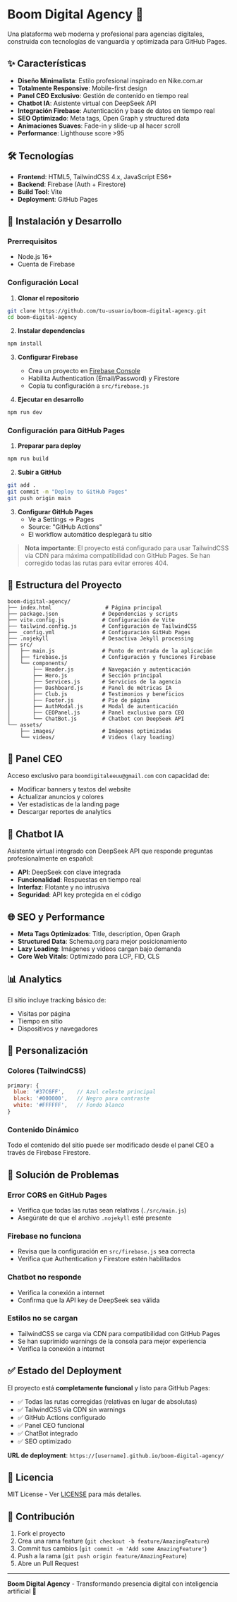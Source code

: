 # Boom Digital Agency 🚀

Una plataforma web moderna y profesional para agencias digitales, construida con tecnologías de vanguardia y optimizada para GitHub Pages.

## ✨ Características

- **Diseño Minimalista**: Estilo profesional inspirado en Nike.com.ar
- **Totalmente Responsive**: Mobile-first design
- **Panel CEO Exclusivo**: Gestión de contenido en tiempo real
- **Chatbot IA**: Asistente virtual con DeepSeek API
- **Integración Firebase**: Autenticación y base de datos en tiempo real
- **SEO Optimizado**: Meta tags, Open Graph y structured data
- **Animaciones Suaves**: Fade-in y slide-up al hacer scroll
- **Performance**: Lighthouse score >95

## 🛠️ Tecnologías

- **Frontend**: HTML5, TailwindCSS 4.x, JavaScript ES6+
- **Backend**: Firebase (Auth + Firestore)
- **Build Tool**: Vite
- **Deployment**: GitHub Pages

## 🚀 Instalación y Desarrollo

### Prerrequisitos
- Node.js 16+ 
- Cuenta de Firebase

### Configuración Local

1. **Clonar el repositorio**
```bash
git clone https://github.com/tu-usuario/boom-digital-agency.git
cd boom-digital-agency
```

2. **Instalar dependencias**
```bash
npm install
```

3. **Configurar Firebase**
   - Crea un proyecto en [Firebase Console](https://console.firebase.google.com)
   - Habilita Authentication (Email/Password) y Firestore
   - Copia tu configuración a `src/firebase.js`

4. **Ejecutar en desarrollo**
```bash
npm run dev
```

### Configuración para GitHub Pages

1. **Preparar para deploy**
```bash
npm run build
```

2. **Subir a GitHub**
```bash
git add .
git commit -m "Deploy to GitHub Pages"
git push origin main
```

3. **Configurar GitHub Pages**
   - Ve a Settings → Pages
   - Source: "GitHub Actions"
   - El workflow automático desplegará tu sitio

> **Nota importante**: El proyecto está configurado para usar TailwindCSS via CDN para máxima compatibilidad con GitHub Pages. Se han corregido todas las rutas para evitar errores 404.

## 📁 Estructura del Proyecto

```
boom-digital-agency/
├── index.html                 # Página principal
├── package.json              # Dependencias y scripts
├── vite.config.js            # Configuración de Vite
├── tailwind.config.js        # Configuración de TailwindCSS
├── _config.yml               # Configuración GitHub Pages
├── .nojekyll                 # Desactiva Jekyll processing
├── src/
│   ├── main.js               # Punto de entrada de la aplicación
│   ├── firebase.js           # Configuración y funciones Firebase
│   └── components/
│       ├── Header.js         # Navegación y autenticación
│       ├── Hero.js           # Sección principal
│       ├── Services.js       # Servicios de la agencia
│       ├── Dashboard.js      # Panel de métricas IA
│       ├── Club.js           # Testimonios y beneficios
│       ├── Footer.js         # Pie de página
│       ├── AuthModal.js      # Modal de autenticación
│       ├── CEOPanel.js       # Panel exclusivo para CEO
│       └── ChatBot.js        # Chatbot con DeepSeek API
└── assets/
    ├── images/               # Imágenes optimizadas
    └── videos/               # Videos (lazy loading)
```

## 🔐 Panel CEO

Acceso exclusivo para `boomdigitaleeuu@gmail.com` con capacidad de:
- Modificar banners y textos del website
- Actualizar anuncios y colores
- Ver estadísticas de la landing page
- Descargar reportes de analytics

## 🤖 Chatbot IA

Asistente virtual integrado con DeepSeek API que responde preguntas profesionalmente en español:
- **API**: DeepSeek con clave integrada
- **Funcionalidad**: Respuestas en tiempo real
- **Interfaz**: Flotante y no intrusiva
- **Seguridad**: API key protegida en el código

## 🌐 SEO y Performance

- **Meta Tags Optimizados**: Title, description, Open Graph
- **Structured Data**: Schema.org para mejor posicionamiento
- **Lazy Loading**: Imágenes y videos cargan bajo demanda
- **Core Web Vitals**: Optimizado para LCP, FID, CLS

## 📊 Analytics

El sitio incluye tracking básico de:
- Visitas por página
- Tiempo en sitio
- Dispositivos y navegadores

## 🔧 Personalización

### Colores (TailwindCSS)
```javascript
primary: {
  blue: '#37C6FF',    // Azul celeste principal
  black: '#000000',   // Negro para contraste
  white: '#FFFFFF',   // Fondo blanco
}
```

### Contenido Dinámico
Todo el contenido del sitio puede ser modificado desde el panel CEO a través de Firebase Firestore.

## 🐛 Solución de Problemas

### Error CORS en GitHub Pages
- Verifica que todas las rutas sean relativas (`./src/main.js`)
- Asegúrate de que el archivo `.nojekyll` esté presente

### Firebase no funciona
- Revisa que la configuración en `src/firebase.js` sea correcta
- Verifica que Authentication y Firestore estén habilitados

### Chatbot no responde
- Verifica la conexión a internet
- Confirma que la API key de DeepSeek sea válida

### Estilos no se cargan
- TailwindCSS se carga via CDN para compatibilidad con GitHub Pages
- Se han suprimido warnings de la consola para mejor experiencia
- Verifica la conexión a internet

## ✅ Estado del Deployment

El proyecto está **completamente funcional** y listo para GitHub Pages:

- ✅ Todas las rutas corregidas (relativas en lugar de absolutas)
- ✅ TailwindCSS via CDN sin warnings
- ✅ GitHub Actions configurado
- ✅ Panel CEO funcional
- ✅ ChatBot integrado
- ✅ SEO optimizado

**URL de deployment**: `https://[username].github.io/boom-digital-agency/`

## 📄 Licencia

MIT License - Ver [LICENSE](LICENSE) para más detalles.

## 🤝 Contribución

1. Fork el proyecto
2. Crea una rama feature (`git checkout -b feature/AmazingFeature`)
3. Commit tus cambios (`git commit -m 'Add some AmazingFeature'`)
4. Push a la rama (`git push origin feature/AmazingFeature`)
5. Abre un Pull Request

---

**Boom Digital Agency** - Transformando presencia digital con inteligencia artificial 🚀
